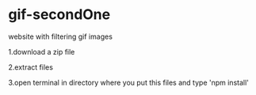 # gif-secondOne
website with filtering gif images

1.download a zip file

2.extract files

3.open terminal in directory where you put this files and type 'npm install'
